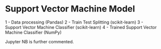 # Support Vector Machine Model

1 - Data processing (Pandas)
2 - Train Test Splitting (scikit-learn)
3 - Support Vector Machine Classifier (scikit-learn)
4 - Trained Support Vector Machine Classifier (NumPy)

Jupyter NB is further commented.